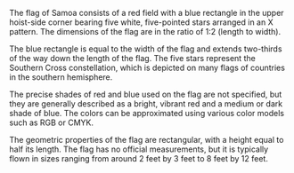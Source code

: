 The flag of Samoa consists of a red field with a blue rectangle in the upper hoist-side corner bearing five white, five-pointed stars arranged in an X pattern. The dimensions of the flag are in the ratio of 1:2 (length to width).

The blue rectangle is equal to the width of the flag and extends two-thirds of the way down the length of the flag. The five stars represent the Southern Cross constellation, which is depicted on many flags of countries in the southern hemisphere.

The precise shades of red and blue used on the flag are not specified, but they are generally described as a bright, vibrant red and a medium or dark shade of blue. The colors can be approximated using various color models such as RGB or CMYK.

The geometric properties of the flag are rectangular, with a height equal to half its length. The flag has no official measurements, but it is typically flown in sizes ranging from around 2 feet by 3 feet to 8 feet by 12 feet.